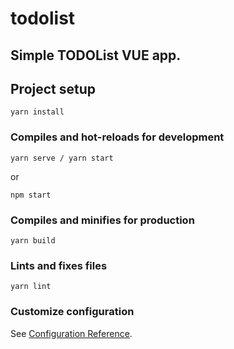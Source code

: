# todolist


## Simple TODOList VUE app.


## Project setup
```
yarn install
```

### Compiles and hot-reloads for development
```
yarn serve / yarn start
```
or
```
npm start
```

### Compiles and minifies for production
```
yarn build
```

### Lints and fixes files
```
yarn lint
```

### Customize configuration
See [Configuration Reference](https://cli.vuejs.org/config/).
